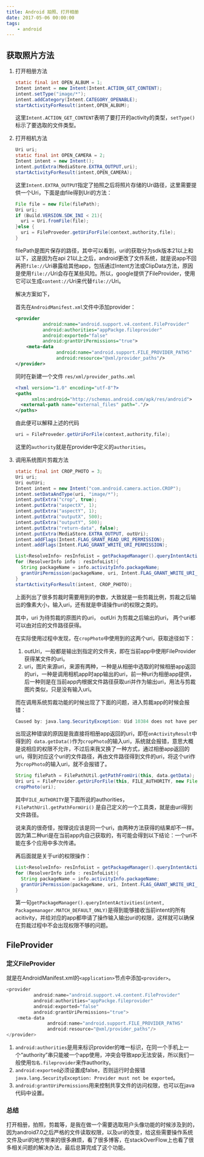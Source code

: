 ```yaml
---
title: Android 拍照、打开相册
date: 2017-05-06 00:00:00
tags: 
	- android
---
```


## 获取照片方法

1.  打开相册方法

    ```java
    static final int OPEN_ALBUM = 1;
    Intent intent = new Intent(Intent.ACTION_GET_CONTENT);
    intent.setType("image/*");
    intent.addCategory(Intent.CATEGORY_OPENABLE);
    startActivityForResult(intent,OPEN_ALBUM);
    ```

    这里`Intent.ACTION_GET_CONTENT`表明了要打开的activity的类型，`setType()`标示了要选取的文件类型。

2. 打开相机方法

    ```java
    Uri uri;
    static final int OPEN_CAMERA = 2;
    Intent intent = new Intent();
    intent.putExtra(MediaStore.EXTRA_OUTPUT,uri);
    startActivityForResult(intent,OPEN_CAMERA);
    ```

    这里`Intent.EXTRA_OUTPUT`指定了拍照之后将照片存储的Uri路径，这里需要提供一个Uri，下面是由file得到Uri的方法：

    ```java
    File file = new File(filePath);
    Uri uri;
    if (Build.VERSION.SDK_INI < 21){
      uri = Uri.fromFile(file);
    }else {
      uri = FileProveder.getUriForFile(context,authority,file);
    }
    ```

    filePath是图片保存的路径，其中可以看到，uri的获取分为sdk版本21以上和以下，这是因为在api 21以上之后，android更改了文件系统，就是说app不回再把`file://`Uri暴露给其他app，包括通过Intent方法或ClipData方法，原因是使用`file://`Uri会存在某些风险。所以，google提供了FileProvider，使用它可以生成`content://`Uri来代替`file://`Uri。

    解决方案如下，

    首先在`AndroidManifest.xml`文件中添加provider：

    ```xml
    <provider
              android:name="android.support.v4.content.FileProvider"
              android:authorities="appPackge.fileprovider"
              android:exported="false"
              android:grantUriPermissions="true">
      	<meta-data
                   android:name="android.support.FILE_PROVIDER_PATHS"
                   android:resource="@xml/provider_paths"/>
    </provider>
    ```

    同时在新建一个文件 `res/xml/provider_paths.xml`

    ```xml
    <?xml version="1.0" encoding="utf-8"?>
    <paths
          xmlns:android="http://schemas.android.com/apk/res/android">
      <external-path name="external_files" path="."/>
    </paths>
    ```

    由此便可以解释上述的代码

    ```java
    uri = FileProveder.getUriForFile(context,authority,file);
    ```

    这里的`authority`就是在provider中定义的`authorities`。

3.  调用系统图片剪裁方法

    ```java
    static final int CROP_PHOTO = 3;
    Uri uri;
    Uri outUri;
    Intent intent = new Intent("com.android.camera.action.CROP");
    intent.setDataAndType(uri, "image/*");
    intent.putExtra("crop", true);
    intent.putExtra("aspectX", 1);
    intent.putExtra("aspectY", 1);
    intent.putExtra("outputX", 500);
    intent.putExtra("outputY", 500);
    intent.putExtra("return-data", false);
    intent.putExtra(MediaStore.EXTRA_OUTPUT, outUri);
    intent.addFlags(Intent.FLAG_GRANT_READ_URI_PERMISSION);
    intent.addFlags(Intent.FLAG_GRANT_WRITE_URI_PERMISSION);

    List<ResolveInfo> resInfoList = getPackageManager().queryIntentActivities(intent, PackageManager.MATCH_DEFAULT_ONLY);
    for (ResolverInfo info : resInfoList){
      String packageName = info.activityInfo.packageName;
      grantUriPermission(packageName, uri, Intent.FLAG_GRANT_WRITE_URI_PERMISSION | Intent.FLAG_GRANT_READ_URI_PERMISSION)
    }
    startActivityForResult(intent, CROP_PHOTO);
    ```

    上面列出了很多剪裁时需要用到的参数，大致就是一些剪裁比例，剪裁之后输出的像素大小，输入uri，还有就是申请操作uri的权限之类的。

    其中，uri 为待剪裁的原图片的uri， outUri 为剪裁之后输出的uri， 两个uri都可以由对应的文件路径获得。

    在实际使用过程中发现，在`cropPhoto`中使用到的这两个uri，获取途径如下：

    1.  outUri，一般都是输出到指定的文件夹，即在当前app中使用FileProvider获得某文件的uri。
    2.  uri，图片来源uri，来源有两种，一种是从相册中选取的时候相册app返回的uri，一种是调用相机app时app输出的uri，前一种uri为相册app提供，后一种则是在当前app内根据文件路径获取uri并作为输出uri，用法与剪裁图片类似，只是没有输入uri。

    而在调用系统剪裁功能的时候出现了下面的问题，进入剪裁app的时候会报错：

    ```java
    Caused by: java.lang.SecurityException: Uid 10384 does not have permission to uri 0 @ content://com.android.providers.media.documents/document/image%3A215598
    ```

    出现这种错误的原因是我直接将相册app返回的uri，即在`onActivityResult`中得到的` data.getData()`作为`cropPhoto`的输入uri，系统就会报错，意思大概是说相应的权限不允许，不过后来我又换了一种方式，通过相册app返回的uri，得到对应这个uri的文件路径，再由文件路径得到文件的uri，将这个uri作为`cropPhoto`的输入uri，就不会报错了。

    ```java
    String filePath = FilePathUtil.getPathFromUri(this, data.getData);
    Uri uri = FileProvider.getUriForFile(this, FILE_AUTHORITY, new File(filePath));
    cropPhoto(uri);
    ```

    其中`FILE_AUTHORITY`是下面所说的authorities，`FilePathUril.getPathFormUri()` 是自己定义的一个工具类，就是由uri得到文件路径。

    说来真的很奇怪，按理说应该是同一个uri，由两种方法获得的结果却不一样。因为第二种uri是在当前app内自己获取的，有可能会得到以下结论：一个uri不能在多个应用中多次传递。

    再后面就是关于uri的权限操作：

    ```java
    List<ResolveInfo> resInfoList = getPackageManager().queryIntentActivities(intent, PackageManager.MATCH_DEFAULT_ONLY);
    for (ResolverInfo info : resInfoList){
      String packageName = info.activityInfo.packageName;
      grantUriPermission(packageName, uri, Intent.FLAG_GRANT_WRITE_URI_PERMISSION | Intent.FLAG_GRANT_READ_URI_PERMISSION)
    }
    ```

    第一句`getPackageManager().queryIntentActivities(intent, Packagemanager.MATCH_DEFAULT_ONLY)`是得到能够接收当前intent的所有acitivity，并给对应的app都申请了操作输入输出uri的权限，这样就可以确保在剪裁过程中不会出现权限不够的问题。

## FileProvider

### 定义FileProvider

就是在AndroidManifest.xml的`<application>`节点中添加`<provider>`。

```java
<provider
          android:name="android.support.v4.content.FileProvider"
          android:authorities="appPackge.fileprovider"
          android:exported="false"
          android:grantUriPermissions="true">
  	<meta-data
               android:name="android.support.FILE_PROVIDER_PATHS"
               android:resource="@xml/provider_paths"/>
</provider>
```

1.  `android:authorities`是用来标识provider的唯一标识，在同一个手机上一个“authority”串只能被一个app使用，冲突会导致app无法安装，所以我们一般使用`包名.fileprovider`来作authority。
2.  `android:exported`必须设置成false，否则运行时会报错`java.lang.SecurityException: Provider must not be exported`。
3.  `android:grantUriPermissions`用来控制共享文件的访问权限，也可以在java代码中设置。

### 总结

打开相册，拍照，剪裁等，是我在做一个需要选取用户头像功能的时候涉及到的，因为android7.0之后严格的文件读取权限，以及uri的改变，给这些需要操作系统文件及uri的地方带来的很多麻烦，看了很多博客，在stackOverFlow上也看了很多相关问题的解决办法，最后总算完成了这个功能。